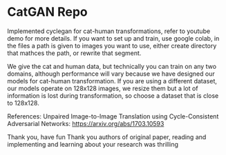 # CatGAN Repo

Implemented cyclegan for cat-human transformations, refer to youtube demo for more details.
If you want to set up and train, use google colab, in the files a path is given to images you want to use, either create directory that mathces the path, or rewrite that segment.

We give the cat and human data, but technically you can train on any two domains, although performance will vary because we have designed our models for cat-human transformation. If you are using a different dataset, our models operate on 128x128 images, we resize them but a lot of information is lost during transformation, so choose a dataset that is close to 128x128.

References:
Unpaired Image-to-Image Translation using Cycle-Consistent Adversarial Networks: https://arxiv.org/abs/1703.10593

Thank you, have fun
Thank you authors of original paper, reading and implementing and learning about your research was thrilling
